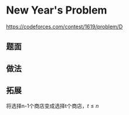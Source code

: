 # New Year's Problem

https://codeforces.com/contest/1619/problem/D

## 题面



## 做法



## 拓展

将选择n-1个商店变成选择t个商店，$t\leq n$

